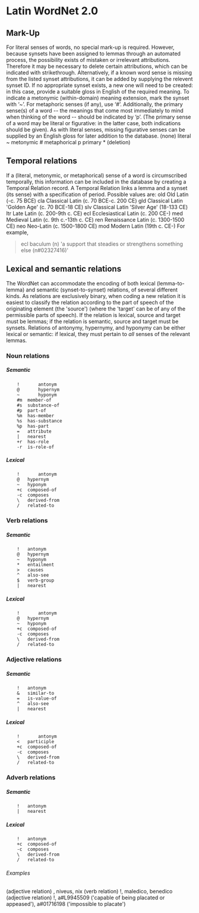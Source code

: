 # Latin WordNet 2.0


## Mark-Up
For literal senses of words, no special mark-up is required. However, because synsets have been assigned to lemmas through an automated process, the possibility exists of mistaken or irrelevant attributions. Therefore it may be necessary to delete certain attributions, which can be indicated with strikethrough. Alternatively, if a known word sense is missing from the listed synset attributions, it can be added by supplying the relevent synset ID. If no appropriate synset exists, a new one will need to be created: in this case, provide a suitable gloss in English of the required meaning. To indicate a metonymic (within-domain) meaning extension, mark the synset with ‘~’. For metaphoric senses (if any), use ‘#’. Additionally, the primary sense(s) of a word -- the meanings that come most immediately to mind when thinking of the word -- should be indicated by ‘p’. (The primary sense of a word may be literal or figurative: in the latter case, both indications should be given). As with literal senses, missing figurative senses can be supplied by an English gloss for later addition to the database.
     (none)    literal
     ~         metonymic
     \#        metaphorical
     p         primary
     \*        (deletion)

## Temporal relations
If a (literal, metonymic, or metaphorical) sense of a word is circumscribed temporally, this information can be included in the database by creating a Temporal Relation record. A Temporal Relation links a lemma and a synset (its sense) with a specification of period. Possible values are:
        old     Old Latin (-c. 75 BCE)
        cla     Classical Latin (c. 70 BCE-c. 200 CE)
        gld     Classical Latin 'Golden Age' (c. 70 BCE-18 CE)
        slv     Classical Latin 'Silver Age' (18-133 CE)
        ltr     Late Latin (c. 200-9th c. CE)
        ecl     Ecclesiastical Latin (c. 200 CE-)
        med     Medieval Latin (c. 9th c.-13th c. CE)
        ren     Renaissance Latin (c. 1300-1500 CE)
        neo     Neo-Latin (c. 1500-1800 CE)
        mod     Modern Latin (19th c. CE-)
For example, 
> ecl baculum (n) 'a support that steadies or strengthens something else (n#02327416)'

## Lexical and semantic relations
The WordNet can accommodate the encoding of both lexical (lemma-to-lemma) and semantic (synset-to-synset) relations, of several different kinds. As relations are exclusively binary, when coding a new relation it is easiest to classify the relation according to the part of speech of the originating element (the 'source') (where the 'target' can be of any of the permissible parts of speech). If the relation is lexical, source and target must be lemmas; if the relation is semantic, source and target must be synsets. Relations of antonymy, hypernymy, and hyponymy can be either lexical or semantic: if lexical, they must pertain to *all* senses of the relevant lemmas.

### Noun relations
##### Semantic
        !       antonym
        @       hypernym
        ~       hyponym
        #m	member-of
        #s	substance-of
        #p	part-of
        %m	has-member
        %s	has-substance
        %p	has-part
        =	attribute
        |	nearest
        +r	has-role
        -r	is-role-of
 ##### Lexical
        !       antonym
        @	hypernym
        ~	hyponym
        +c	composed-of
        -c	composes
        \	derived-from
        /	related-to
### Verb relations
##### Semantic
        !	antonym
        @	hypernym
        ~	hyponym
        *	entailment
        >	causes
        ^	also-see
        $	verb-group
        |	nearest
 ##### Lexical
        !       antonym
        @	hypernym
        ~	hyponym
        +c	composed-of
        -c	composes
        \	derived-from
        /	related-to
### Adjective relations
##### Semantic
        !	antonym
        &	similar-to
        =	is-value-of
        ^	also-see
        |	nearest
##### Lexical
        !       antonym
        <	participle
        +c	composed-of
        -c	composes
        \	derived-from
        /	related-to
### Adverb relations
##### Semantic
        !	antonym
        |	nearest
##### Lexical
        !	antonym
        +c	composed-of
        -c	composes
        \	derived-from
        /	related-to

###### Examples
(adjective relation) \, niveus, nix
(verb relation) !, maledico, benedico
(adjective relation) !, a#L9945509 ('capable of being placated or appeased'), a#01716198 ('impossible to placate')
